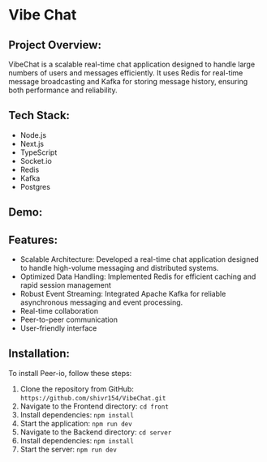 # Vibe Chat

## Project Overview:
VibeChat is a scalable real-time chat application designed to handle large numbers of users and messages efficiently. 
It uses Redis for real-time message broadcasting and Kafka for storing message history, ensuring both performance and reliability.

## Tech Stack:
- Node.js
- Next.js
- TypeScript
- Socket.io
- Redis
- Kafka
- Postgres

## Demo:



## Features:
- Scalable Architecture: Developed a real-time chat application designed to handle high-volume messaging and distributed systems.
- Optimized Data Handling: Implemented Redis for efficient caching and rapid session management
- Robust Event Streaming: Integrated Apache Kafka for reliable asynchronous messaging and event processing.
- Real-time collaboration
- Peer-to-peer communication
- User-friendly interface


## Installation:
To install Peer-io, follow these steps:
1. Clone the repository from GitHub: `https://github.com/shivr154/VibeChat.git`
2. Navigate to the Frontend directory: `cd front`
3. Install dependencies: `npm install`
4. Start the application: `npm run dev`
5. Navigate to the Backend directory: `cd server`
6.  Install dependencies: `npm install`
7.  Start the server: `npm run dev`

